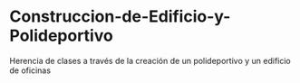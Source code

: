 # Construccion-de-Edificio-y-Polideportivo
Herencia de clases a través de la creación de un polideportivo y un edificio de oficinas 
